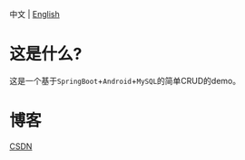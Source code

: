 中文 | [English](https://github.com/2293736867/spring-boot-Android-Mysql/blob/old/README_en.md)

# 这是什么?

这是一个基于`SpringBoot`+`Android`+`MySQL`的简单CRUD的demo。

# 博客

[CSDN](https://blog.csdn.net/qq_27525611/article/details/103250495)

